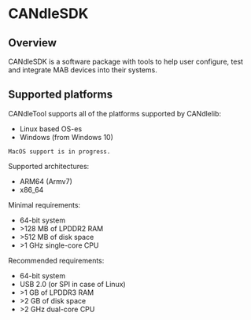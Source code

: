 # CANdleSDK

## Overview

CANdleSDK is a software package with tools to help user configure, test and integrate MAB devices into their systems.

## Supported platforms
CANdleTool supports all of the platforms supported by CANdlelib:

- Linux based OS-es 
- Windows (from Windows 10)

```{note}
MacOS support is in progress.
```

Supported architectures:

- ARM64 (Armv7)
- x86_64

Minimal requirements:

- 64-bit system
- \>128 MB of LPDDR2 RAM
- \>512 MB of disk space
- \>1 GHz single-core CPU

Recommended requirements:

- 64-bit system
- USB 2.0 (or SPI in case of Linux)
- \>1 GB of LPDDR3 RAM
- \>2 GB of disk space
- \>2 GHz dual-core CPU
